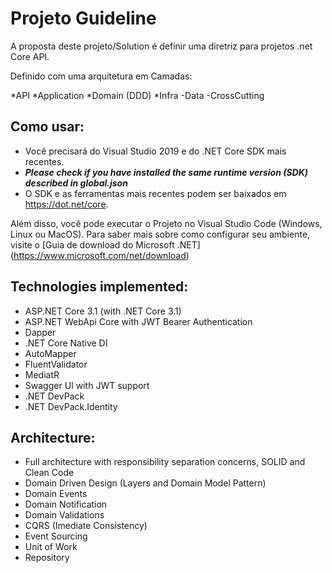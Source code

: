 Projeto Guideline
=====================
A proposta deste projeto/Solution é definir uma diretriz para projetos .net Core API.

Definido com uma arquitetura em Camadas:

*API
*Application
*Domain (DDD)
*Infra
 -Data
 -CrossCutting

## Como usar:
- Você precisará do Visual Studio 2019 e do .NET Core SDK mais recentes.
- ***Please check if you have installed the same runtime version (SDK) described in global.json***
- O SDK e as ferramentas mais recentes podem ser baixados em https://dot.net/core.

Além disso, você pode executar o Projeto no Visual Studio Code (Windows, Linux ou MacOS).
Para saber mais sobre como configurar seu ambiente, visite o [Guia de download do Microsoft .NET] (https://www.microsoft.com/net/download)

## Technologies implemented:

- ASP.NET Core 3.1 (with .NET Core 3.1)
 - ASP.NET WebApi Core with JWT Bearer Authentication
- Dapper
- .NET Core Native DI
- AutoMapper
- FluentValidator
- MediatR
- Swagger UI with JWT support
- .NET DevPack
- .NET DevPack.Identity

## Architecture:

- Full architecture with responsibility separation concerns, SOLID and Clean Code
- Domain Driven Design (Layers and Domain Model Pattern)
- Domain Events
- Domain Notification
- Domain Validations
- CQRS (Imediate Consistency)
- Event Sourcing
- Unit of Work
- Repository